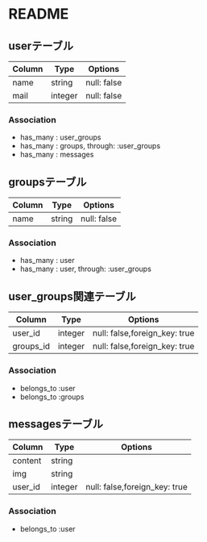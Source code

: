 # README

## userテーブル
|Column|Type|Options|
|------|----|-------|
|name|string|null: false|
|mail|integer|null: false|

### Association
- has_many : user_groups
- has_many : groups, through: :user_groups
- has_many : messages


## groupsテーブル
|Column|Type|Options|
|------|----|-------|
|name|string|null: false|

### Association
- has_many : user
- has_many : user, through: :user_groups


## user_groups関連テーブル
|Column|Type|Options|
|------|----|-------|
|user_id|integer|null: false,foreign_key: true|
|groups_id|integer|null: false,foreign_key: true|

### Association
- belongs_to :user
- belongs_to :groups


## messagesテーブル
|Column|Type|Options|
|------|----|-------|
|content|string||
|img|string||
|user_id|integer|null: false,foreign_key: true|

### Association
- belongs_to :user


